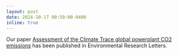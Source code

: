 ```yaml
---
layout: post
date: 2024-10-17 00:59:00-0400
inline: true
---
```


Our paper [Assessment of the Climate Trace global powerplant CO2
emissions](https://iopscience.iop.org/article/10.1088/1748-9326/ad8364)
has been published in Environmental Research Letters.
